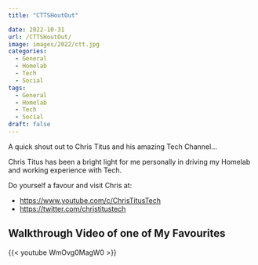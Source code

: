 ```yaml
---
title: "CTTSHoutOut"

date: 2022-10-31
url: /CTTSHoutOut/
image: images/2022/ctt.jpg
categories:
  - General
  - Homelab
  - Tech
  - Social
tags:
  - General
  - Homelab
  - Tech
  - Social
draft: false
---
```

A quick shout out to Chris Titus and his amazing Tech Channel...
<!--more-->

Chris Titus has been a bright light for me personally in driving my Homelab and working experience with Tech.

Do yourself a favour and visit Chris at:

- https://www.youtube.com/c/ChrisTitusTech
- https://twitter.com/christitustech


## Walkthrough Video of one of My Favourites

{{< youtube WmOvg0MagW0 >}}

